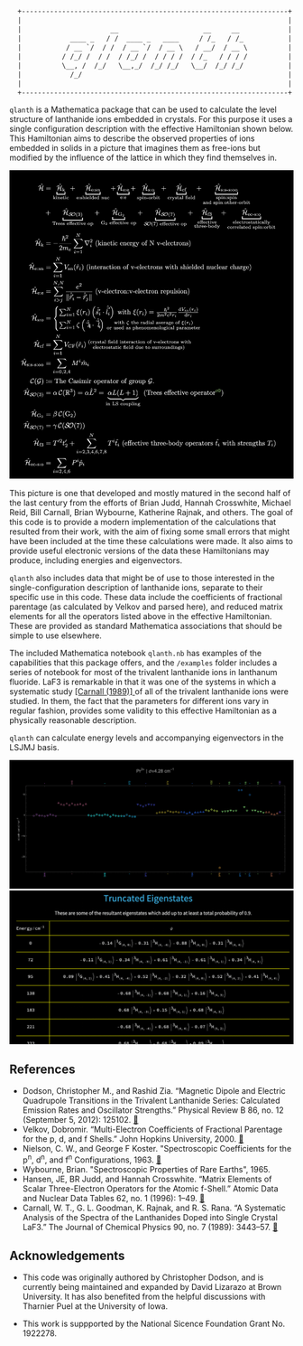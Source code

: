 ```
  +------------------------------------------------------------------+
  |                                                                  |
  |                      __                     __     __            |
  |            ____ _   / /  ____ _   ____     / /_   / /_           |
  |           / __ `/  / /  / __ `/  / __ \   / __/  / __ \          |
  |          / /_/ /  / /  / /_/ /  / / / /  / /_   / / / /          |
  |          \__, /  /_/   \__,_/  /_/ /_/   \__/  /_/ /_/           |
  |            /_/                                                   |
  |                                                                  |
  +------------------------------------------------------------------+
```

`qlanth` is a Mathematica package that can be used to calculate the level structure of lanthanide ions embedded in crystals. For this purpose it uses a single configuration description with the effective Hamiltonian shown below. This Hamiltonian aims to describe the observed properties of ions embedded in solids in a picture that imagines them as free-ions but modified by the influence of the lattice in which they find themselves in.

<picture>
  <source media="(prefers-color-scheme: dark)" srcset="./figs/hamiltonian-dark.png">
  <source media="(prefers-color-scheme: light)" srcset="./figs/hamiltonian-light.png">
  <img alt="Single configuration effective Hamiltonian." src="./figs/hamiltonian-dark.png">
</picture>

This picture is one that developed and mostly matured in the second half of the last century from the efforts of Brian Judd, Hannah Crosswhite, Michael Reid, Bill Carnall, Brian Wybourne, Katherine Rajnak, and others. The goal of this code is to provide a modern implementation of the calculations that resulted from their work, with the aim of fixing some small errors that might have been included at the time these calculations were made. It also aims to provide useful electronic versions of the data these Hamiltonians may produce, including energies and eigenvectors.

`qlanth` also includes data that might be of use to those interested in the single-configuration description of lanthanide ions, separate to their specific use in this code. These data include the coefficients of fractional parentage (as calculated by Velkov and parsed here), and reduced matrix elements for all the operators listed above in the effective Hamiltonian. These are provided as standard Mathematica associations that should be simple to use elsewhere.

The included Mathematica notebook `qlanth.nb` has examples of the capabilities that this package offers, and the `/examples` folder includes a series of notebook for most of the trivalent lanthanide ions in lanthanum fluoride. LaF3 is remarkable in that it was one of the systems in which a systematic study <a href="https://pubs.aip.org/aip/jcp/article-abstract/90/7/3443/220581"> [Carnall (1989)] </a> of all of the trivalent lanthanide ions were studied. In them, the fact that the parameters for different ions vary in regular fashion, provides some validity to this effective Hamiltonian as a physically reasonable description.

`qlanth` can calculate energy levels and accompanying eigenvectors in the LSJMJ basis.

<picture>
  <source media="(prefers-color-scheme: dark)" srcset="./figs/Pr3plus-diffs-dark.png">
  <source media="(prefers-color-scheme: light)" srcset="./figs/Pr3plus-diffs-light.png">
  <img alt="Single configuration effective Hamiltonian." src="./figs/Pr3plus-diffs-dark.png">
</picture>

<picture>
  <source media="(prefers-color-scheme: dark)" srcset="./figs/pr3plus-states-dark.png">
  <source media="(prefers-color-scheme: light)" srcset="./figs/pr3plus-states-light.png">
  <img alt="Single configuration effective Hamiltonian." src="./figs/pr3plus-states-dark.png">
</picture>

## References

- Dodson, Christopher M., and Rashid Zia. “Magnetic Dipole and Electric Quadrupole Transitions in the Trivalent Lanthanide Series: Calculated Emission Rates and Oscillator Strengths.” Physical Review B 86, no. 12 (September 5, 2012): 125102. <a href="https://doi.org/10.1103/PhysRevB.86.125102"> 🔗 </a>
- Velkov, Dobromir. “Multi-Electron Coefficients of Fractional Parentage for the p, d, and f Shells.” John Hopkins University, 2000.  <a href="https://www.proquest.com/docview/304605104"> 🔗 </a>
- Nielson, C. W., and George F Koster. "Spectroscopic Coefficients for the p<sup>n</sup>, d<sup>n</sup>, and f<sup>n</sup> Configurations, 1963. <a href="https://archive.org/details/Spectrosco_00_Niel"> 🔗 </a>
- Wybourne, Brian. "Spectroscopic Properties of Rare Earths", 1965.
- Hansen, JE, BR Judd, and Hannah Crosswhite. “Matrix Elements of Scalar Three-Electron Operators for the Atomic f-Shell.” Atomic Data and Nuclear Data Tables 62, no. 1 (1996): 1–49. <a href="https://www.sciencedirect.com/science/article/pii/S0092640X96900017"> 🔗 </a>
- Carnall, W. T., G. L. Goodman, K. Rajnak, and R. S. Rana. “A Systematic Analysis of the Spectra of the Lanthanides Doped into Single Crystal LaF3.” The Journal of Chemical Physics 90, no. 7 (1989): 3443–57. <a href="https://pubs.aip.org/aip/jcp/article-abstract/90/7/3443/220581"> 🔗 </a>

## Acknowledgements

- This code was originally authored by Christopher Dodson, and is currently being maintained and expanded by David Lizarazo at Brown University. It has also benefited from the helpful discussions with Tharnier Puel at the University of Iowa.

- This work is suppported by the National Sicence Foundation Grant No. 1922278.
